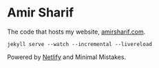 # Amir Sharif

The code that hosts my website, [amirsharif.com](http://www.amirsharif.com).

`jekyll serve --watch --incremental --livereload`

Powered by [Netlify](https://www.netlify.com/) and Minimal Mistakes.
